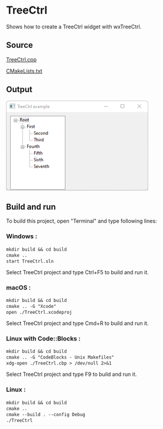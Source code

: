 # TreeCtrl

Shows how to create a TreeCtrl widget with wxTreeCtrl.

## Source

[TreeCtrl.cpp](TreeCtrl.cpp)

[CMakeLists.txt](CMakeLists.txt)

## Output

![output](../../../docs/Pictures/TreeCtrl.png)

## Build and run

To build this project, open "Terminal" and type following lines:

### Windows :

``` shell
mkdir build && cd build
cmake .. 
start TreeCtrl.sln
```

Select TreeCtrl project and type Ctrl+F5 to build and run it.

### macOS :

``` shell
mkdir build && cd build
cmake .. -G "Xcode"
open ./TreeCtrl.xcodeproj
```

Select TreeCtrl project and type Cmd+R to build and run it.

### Linux with Code::Blocks :

``` shell
mkdir build && cd build
cmake .. -G "CodeBlocks - Unix Makefiles"
xdg-open ./TreeCtrl.cbp > /dev/null 2>&1
```

Select TreeCtrl project and type F9 to build and run it.

### Linux :

``` shell
mkdir build && cd build
cmake .. 
cmake --build . --config Debug
./TreeCtrl
```
